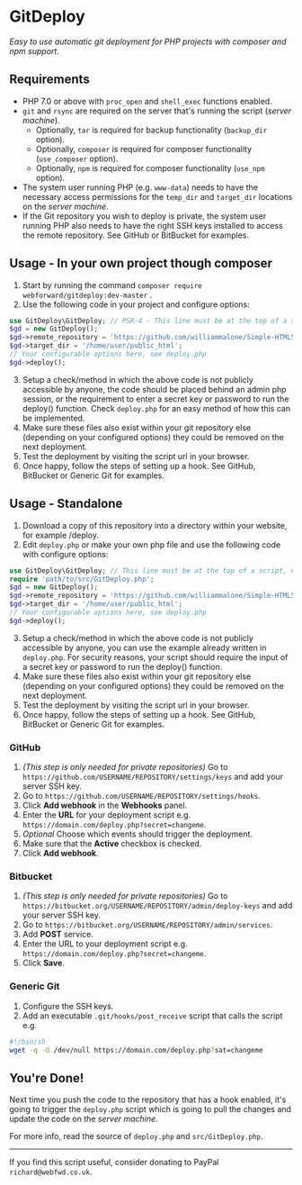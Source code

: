 # GitDeploy
_Easy to use automatic git deployment for PHP projects with composer and npm support._

## Requirements

* PHP 7.0 or above with `proc_open` and `shell_exec` functions enabled.
* `git` and `rsync` are required on the server that's running the script
  (_server machine_).
  - Optionally, `tar` is required for backup functionality (`backup_dir` option).
  - Optionally, `composer` is required for composer functionality (`use_composer`
  option).
  - Optionally, `npm` is required for composer functionality (`use_npm`
    option).
* The system user running PHP (e.g. `www-data`) needs to have the necessary
  access permissions for the `temp_dir` and `target_dir` locations on
  the _server machine_.
* If the Git repository you wish to deploy is private, the system user running PHP
  also needs to have the right SSH keys installed to access the remote repository. 
  See GitHub or BitBucket for examples.

## Usage - In your own project though composer

 1. Start by running the command `composer require webforward/gitdeploy:dev-master` .
 2. Use the following code in your project and configure options:
 ```php
 use GitDeploy\GitDeploy; // PSR-4 - This line must be at the top of a script, not inside a function
 $gd = new GitDeploy();
 $gd->remote_repository = 'https://github.com/williammalone/Simple-HTML5-Drawing-App.git';
 $gd->target_dir = '/home/user/public_html';
 // Your configurable options here, see deploy.php
 $gd->deploy();
 ```
 3. Setup a check/method in which the above code is not publicly accessible by anyone, 
 the code should be placed behind an admin php session, or the requirement 
 to enter a secret key or password to run the deploy() function. Check `deploy.php` 
 for an easy method of how this can be implemented.
 4. Make sure these files also exist within your git repository else (depending on your 
   configured options) they could be removed on the next deployment.
 5. Test the deployment by visiting the script url in your browser.
 6. Once happy, follow the steps of setting up a hook. See GitHub, BitBucket or 
 Generic Git for examples.
    
## Usage - Standalone

 1. Download a copy of this repository into a directory within your website, for example /deploy.
 2. Edit `deploy.php` or make your own php file and use the following code with configure options:
 ```php
 use GitDeploy\GitDeploy; // This line must be at the top of a script, not inside a function
 require 'path/to/src/GitDeploy.php'; 
 $gd = new GitDeploy();
 $gd->remote_repository = 'https://github.com/williammalone/Simple-HTML5-Drawing-App.git';
 $gd->target_dir = '/home/user/public_html';
 // Your configurable options here, see deploy.php
 $gd->deploy();
 ```
 3. Setup a check/method in which the above code is not publicly accessible by anyone, 
 you can use the example already written in `deploy.php`. For security reasons, your script 
 should require the input of a secret key or password to run the deploy() function. 
 4. Make sure these files also exist within your git repository else (depending on your 
  configured options) they could be removed on the next deployment.
 5. Test the deployment by visiting the script url in your browser.
 6. Once happy, follow the steps of setting up a hook. See GitHub, BitBucket or 
 Generic Git for examples.

### GitHub

 1. _(This step is only needed for private repositories)_ Go to
    `https://github.com/USERNAME/REPOSITORY/settings/keys` and add your server
    SSH key.
 1. Go to `https://github.com/USERNAME/REPOSITORY/settings/hooks`.
 1. Click **Add webhook** in the **Webhooks** panel.
 1. Enter the **URL** for your deployment script e.g. `https://domain.com/deploy.php?secret=changeme`.
 1. _Optional_ Choose which events should trigger the deployment.
 1. Make sure that the **Active** checkbox is checked.
 1. Click **Add webhook**.

### Bitbucket

 1. _(This step is only needed for private repositories)_ Go to
    `https://bitbucket.org/USERNAME/REPOSITORY/admin/deploy-keys` and add your
    server SSH key.
 1. Go to `https://bitbucket.org/USERNAME/REPOSITORY/admin/services`.
 1. Add **POST** service.
 1. Enter the URL to your deployment script e.g. `https://domain.com/deploy.php?secret=changeme`.
 1. Click **Save**.

### Generic Git

 1. Configure the SSH keys.
 1. Add an executable `.git/hooks/post_receive` script that calls the script e.g.

```sh
#!/bin/sh
wget -q -O /dev/null https://domain.com/deploy.php?sat=changeme
```

## You're Done!

Next time you push the code to the repository that has a hook enabled, it's
going to trigger the `deploy.php` script which is going to pull the changes and
update the code on the _server machine_.

For more info, read the source of `deploy.php` and `src/GitDeploy.php`.

---

If you find this script useful, consider donating to PayPal `richard@webfwd.co.uk`.